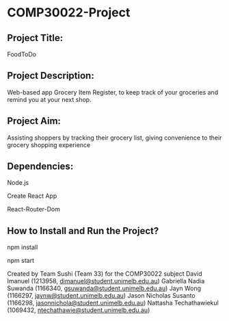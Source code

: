 # COMP30022-Project

## Project Title:
FoodToDo

## Project Description: 
Web-based app Grocery Item Register, to keep track of your groceries and remind you at your next shop.

## Project Aim:
Assisting shoppers by tracking their grocery list, giving convenience to their grocery shopping experience

## Dependencies:

Node.js

Create React App

React-Router-Dom

## How to Install and Run the Project?

npm install

npm start


Created by Team Sushi (Team 33) for the COMP30022 subject
David Imanuel (1213958, dimanuel@student.unimelb.edu.au)
Gabriella Nadia Suwanda (1166340, gsuwanda@student.unimelb.edu.au)
Jayn Wong (1166297, jaynw@student.unimelb.edu.au)
Jason Nicholas Susanto (1166298, jasonnichola@student.unimelb.edu.au)
Nattasha Techathawiekul (1069432, ntechathawie@student.unimelb.edu.au)

